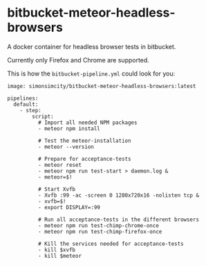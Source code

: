 # bitbucket-meteor-headless-browsers

A docker container for headless browser tests in bitbucket.

Currently only Firefox and Chrome are supported.

This is how the `bitbucket-pipeline.yml` could look for you:

    image: simonsimcity/bitbucket-meteor-headless-browsers:latest

    pipelines:
      default:
        - step:
            script:
              # Import all needed NPM packages
              - meteor npm install

              # Test the meteor-installation
              - meteor --version

              # Prepare for acceptance-tests
              - meteor reset
              - meteor npm run test-start > daemon.log &
              - meteor=$!

              # Start Xvfb
              - Xvfb :99 -ac -screen 0 1280x720x16 -nolisten tcp &
              - xvfb=$!
              - export DISPLAY=:99

              # Run all acceptance-tests in the different browsers
              - meteor npm run test-chimp-chrome-once
              - meteor npm run test-chimp-firefox-once

              # Kill the services needed for acceptance-tests
              - kill $xvfb
              - kill $meteor
